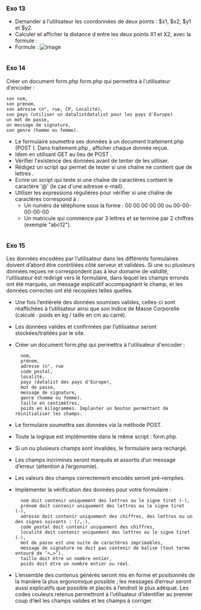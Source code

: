 ### Exo 13

- Demander à l’utilisateur les coordonnées de deux points : $x1, $x2, $y1 et $y2.
- Calculer et afficher la distance d entre les deux points X1 et X2, avec la formule :
- Formule : ![image](https://user-images.githubusercontent.com/46321539/156747841-bbc92b58-a592-4c32-80cc-798ade6eb208.png)

```php
```

### Exo 14

Créer un document form.php form.php qui permettra à l'utilisateur d'encoder :

    son nom,
    son prénom,
    son adresse (n°, rue, CP, Localité),
    son pays (utiliser un datalistdatalist pour les pays d'Europe)
    un mot de passe,
    un message de signature,
    son genre (homme ou femme).

- Le formulaire soumettra ses données à un document traitement.php (POST ). Dans traitement.php , afficher chaque donnée reçue.
- Idem en utilisant GET au lieu de POST .
- Vérifier l'existence des données avant de tenter de les utiliser.
- Rédigez un script qui permet de tester si une chaîne ne contient que de lettres .
- Ecrire un script qui teste si une chaîne de caractères contient le caractère '@' (le cas d'une adresse e-mail).
- Utiliser les expressions régulières pour vérifier si une chaîne de caractères correspond à :
  - Un numéro de téléphone sous la  forme : 00 00 00 00 00 ou 00-00-00-00-00
  - Un matricule qui commence par 3 lettres et se termine par 2 chiffres (exemple "abc12").

```php
```

### Exo 15

Les données encodées par l’utilisateur dans les différents formulaires doivent d’abord être contrôlées côté serveur et validées. Si une ou plusieurs données reçues ne correspondent pas à leur domaine de validité, l’utilisateur est redirigé vers le formulaire, dans lequel les champs erronés ont été marqués, un message explicatif accompagnant le champ, et les données correctes ont été recopiées telles quelles.

- Une fois l’entièreté des données soumises valides, celles-ci sont réaffichées à l’utilisateur ainsi que son Indice de Masse Corporelle (calculé : poids en kg / taille en cm au carré).
- Les données valides et confirmées par l’utilisateur seront stockées/traitées par le site.
- Créer un document form.php qui permettra à l'utilisateur d'encoder :

        nom,
        prénom,
        adresse (n°, rue
        code postal,
        localité,
        pays (datalist des pays d'Europe),
        mot de passe,
        message de signature,
        genre (homme ou femme).
        taille en centimètres,
        poids en kilogrammes. Implanter un bouton permettant de réinitialiser les champs.

- Le formulaire soumettra ses données via la méthode POST.
- Toute la logique est implémentée dans le même script : form.php.
- Si un ou plusieurs champs sont invalides, le formulaire sera rechargé.
- Les champs incriminés seront marqués et assortis d’un message d’erreur (attention à l’ergonomie).
- Les valeurs des champs correctement encodés seront pré-remplies.
- Implémenter la vérification des données pour votre formulaire :

        nom doit contenir uniquement des lettres ou le signe tiret (-),
        prénom doit contenir uniquement des lettres ou le signe tiret (-),
        adresse doit contenir uniquement des chiffres, des lettres ou un des signes suivants : (/,-),
        code postal doit contenir uniquement des chiffres,
        localité doit contenir uniquement des lettres ou le signe tiret (-),
        mot de passe est une suite de caractères imprimables,
        message de signature ne doit pas contenir de balise (tout terme entouré de ‘<…>’),
        taille doit être un nombre entier,
        poids doit être un nombre entier ou réel.

- L’ensemble des contenus générés seront mis en forme et positionnés de la manière la plus ergonomique possible ; les messages d’erreur seront aussi explicatifs que possible et placés à l’endroit le plus adéquat. Les codes couleurs retenus permettront à l’utilisateur d’identifier au premier coup d’œil les champs valides et les champs à corriger.

```php
```